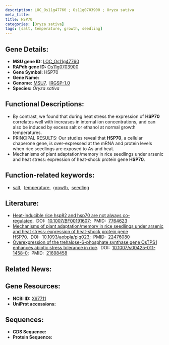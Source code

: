 ```yaml
---
description: LOC_Os11g47760 ; Os11g0703900 ; Oryza sativa
meta_title:
title: HSP70
categories: [Oryza sativa]
tags: [salt, temperature, growth, seedling]
---
```


## Gene Details:
- **MSU gene ID:** [LOC_Os11g47760](http://rice.uga.edu/cgi-bin/ORF_infopage.cgi?orf=LOC_Os11g47760)  
- **RAPdb gene ID:** [Os11g0703900](https://rapdb.dna.affrc.go.jp/locus/?name=Os11g0703900)  
- **Gene Symbol:** HSP70
- **Gene Name:**
- **Genome:**  [MSU7](http://rice.uga.edu/),&nbsp;&nbsp;[IRGSP-1.0](https://rapdb.dna.affrc.go.jp/download/irgsp1.html)
- **Species:** *Oryza sativa*

## Functional Descriptions:
   - By contrast, we found that during heat stress the expression of **HSP70** correlates well with increases in internal ion concentrations, and can also be induced by excess salt or ethanol at normal growth temperatures.
   - PRINCIPAL RESULTS: Our studies reveal that **HSP70**, a cellular chaperone gene, is over-expressed at the mRNA and protein levels when rice seedlings are exposed to As and heat.
   - Mechanisms of plant adaptation/memory in rice seedlings under arsenic and heat stress: expression of heat-shock protein gene **HSP70**.

## Function-related keywords:
   - [salt](/tags/salt/),&nbsp;&nbsp;[temperature](/tags/temperature/),&nbsp;&nbsp;[growth](/tags/growth/),&nbsp;&nbsp;[seedling](/tags/seedling/)

## Literature:
   - [Heat-inducible rice hsp82 and hsp70 are not always co-regulated](https://www.doi.org/10.1007/BF00191607).&nbsp;&nbsp;DOI:&nbsp;&nbsp;[10.1007/BF00191607](https://www.doi.org/10.1007/BF00191607);&nbsp;&nbsp;PMID:&nbsp;&nbsp;[7764623](https://pubmed.ncbi.nlm.nih.gov/7764623/)
   - [Mechanisms of plant adaptation/memory in rice seedlings under arsenic and heat stress: expression of heat-shock protein gene HSP70](https://www.doi.org/10.1093/aobpla/plq023).&nbsp;&nbsp;DOI:&nbsp;&nbsp;[10.1093/aobpla/plq023](https://www.doi.org/10.1093/aobpla/plq023);&nbsp;&nbsp;PMID:&nbsp;&nbsp;[22476080](https://pubmed.ncbi.nlm.nih.gov/22476080/)
   - [Overexpression of the trehalose-6-phosphate synthase gene OsTPS1 enhances abiotic stress tolerance in rice](https://www.doi.org/10.1007/s00425-011-1458-0).&nbsp;&nbsp;DOI:&nbsp;&nbsp;[10.1007/s00425-011-1458-0](https://www.doi.org/10.1007/s00425-011-1458-0);&nbsp;&nbsp;PMID:&nbsp;&nbsp;[21698458](https://pubmed.ncbi.nlm.nih.gov/21698458/)

## Related News:

## Gene Resources:
- **NCBI ID:**  [X67711](http://www.ncbi.nlm.nih.gov/nuccore/X67711)
- **UniProt accessions:** [](https://www.uniprot.org/uniprotkb//entry)

## Sequences:
- **CDS Sequence:**
- **Protein Sequence:**
